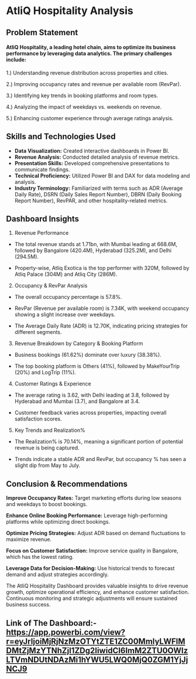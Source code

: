 #   AtliQ Hospitality Analysis

## Problem Statement

#### AtliQ Hospitality, a leading hotel chain, aims to optimize its business performance by leveraging data analytics. The primary challenges include:

1.) Understanding revenue distribution across properties and cities.

2.) Improving occupancy rates and revenue per available room (RevPar).

3.) Identifying key trends in booking platforms and room types.

4.) Analyzing the impact of weekdays vs. weekends on revenue.

5.) Enhancing customer experience through average ratings analysis.

## Skills and Technologies Used

- **Data Visualization:** Created interactive dashboards in Power BI.
- **Revenue Analysis:** Conducted detailed analysis of revenue metrics.
- **Presentation Skills:** Developed comprehensive presentations to communicate findings.
- **Technical Proficiency:** Utilized Power BI and DAX for data modeling and analysis.
- **Industry Terminology:** Familiarized with terms such as ADR (Average Daily Rate), DSRN (Daily Sales Report Number), DBRN (Daily Booking Report Number), RevPAR, and other hospitality-related metrics.

## Dashboard Insights

1. Revenue Performance

- The total revenue stands at 1.71bn, with Mumbai leading at 668.6M, followed by Bangalore (420.4M), Hyderabad (325.2M), and Delhi (294.5M).

- Property-wise, Atliq Exotica is the top performer with 320M, followed by Atliq Palace (304M) and Atliq City (286M).

2. Occupancy & RevPar Analysis

- The overall occupancy percentage is 57.8%.

- RevPar (Revenue per available room) is 7.34K, with weekend occupancy showing a slight increase over weekdays.

- The Average Daily Rate (ADR) is 12.70K, indicating pricing strategies for different segments.

3. Revenue Breakdown by Category & Booking Platform

- Business bookings (61.62%) dominate over luxury (38.38%).

- The top booking platform is Others (41%), followed by MakeYourTrip (20%) and LogTrip (11%).

4. Customer Ratings & Experience

- The average rating is 3.62, with Delhi leading at 3.8, followed by Hyderabad and Mumbai (3.7), and Bangalore at 3.4.

- Customer feedback varies across properties, impacting overall satisfaction scores.

5. Key Trends and Realization%

- The Realization% is 70.14%, meaning a significant portion of potential revenue is being captured.

- Trends indicate a stable ADR and RevPar, but occupancy % has seen a slight dip from May to July.

## Conclusion & Recommendations

**Improve Occupancy Rates:** Target marketing efforts during low seasons and weekdays to boost bookings.

**Enhance Online Booking Performance:** Leverage high-performing platforms while optimizing direct bookings.

**Optimize Pricing Strategies:** Adjust ADR based on demand fluctuations to maximize revenue.

**Focus on Customer Satisfaction:** Improve service quality in Bangalore, which has the lowest rating.

**Leverage Data for Decision-Making:** Use historical trends to forecast demand and adjust strategies accordingly.

The AtliQ Hospitality Dashboard provides valuable insights to drive revenue growth, optimize operational efficiency, and enhance customer satisfaction. Continuous monitoring and strategic adjustments will ensure sustained business success.

## Link of The Dashboard:- https://app.powerbi.com/view?r=eyJrIjoiMjRjNzMzOTYtZTE1ZC00MmIyLWFlMDMtZjMzYTNhZjI1ZDg2IiwidCI6ImM2ZTU0OWIzLTVmNDUtNDAzMi1hYWU5LWQ0MjQ0ZGM1YjJjNCJ9
